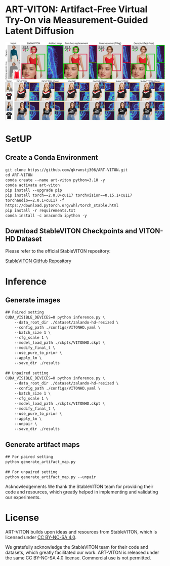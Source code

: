 # ART-VITON: Artifact-Free Virtual Try-On via Measurement-Guided Latent Diffusion

![Result 1](assets/1.jpg)
![Result 2](assets/2.jpg)

# SetUP

## Create a Conda Environment

```
git clone https://github.com/qkrwnstj306/ART-VITON.git
cd ART-VITON
conda create --name art-viton python=3.10 -y
conda activate art-viton
pip install --upgrade pip
pip install torch==2.0.0+cu117 torchvision==0.15.1+cu117 torchaudio==2.0.1+cu117 -f https://download.pytorch.org/whl/torch_stable.html
pip install -r requirements.txt
conda install -c anaconda ipython -y
```

## Download StableVITON Checkpoints and VITON-HD Dataset

Please refer to the official StableVITON repository:

[StableVITON GitHub Repository](https://github.com/rlawjdghek/StableVITON.git)

# Inference 

## Generate images

```
## Paired setting
CUDA_VISIBLE_DEVICES=0 python inference.py \
    --data_root_dir ./dataset/zalando-hd-resized \
    --config_path ./configs/VITONHD.yaml \
    --batch_size 1 \
    --cfg_scale 1 \
    --model_load_path ./ckpts/VITONHD.ckpt \
    --modify_final_t \
    --use_pure_to_prior \
    --apply_lm \
    --save_dir ./results

## Unpaired setting
CUDA_VISIBLE_DEVICES=0 python inference.py \
    --data_root_dir ./dataset/zalando-hd-resized \
    --config_path ./configs/VITONHD.yaml \
    --batch_size 1 \
    --cfg_scale 1 \
    --model_load_path ./ckpts/VITONHD.ckpt \
    --modify_final_t \
    --use_pure_to_prior \
    --apply_lm \
    --unpair \
    --save_dir ./results
```

## Generate artifact maps

```
## For paired setting
python generate_artifact_map.py

## For unpaired setting
python generate_artifact_map.py --unpair
```

Acknowledgements
We thank the StableVITON team for providing their code and resources, which greatly helped in implementing and validating our experiments.

# License

ART-VITON builds upon ideas and resources from StableVITON, which is licensed under
[CC BY-NC-SA 4.0](https://creativecommons.org/licenses/by-nc-sa/4.0/legalcode).

We gratefully acknowledge the StableVITON team for their code and datasets, which
greatly facilitated our work. ART-VITON is released under the same CC BY-NC-SA 4.0 license.
Commercial use is not permitted.

